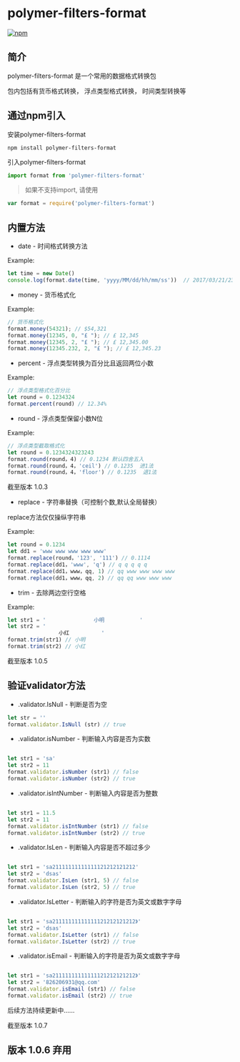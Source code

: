 # polymer-filters-format
[![npm](https://img.shields.io/npm/v/polymer-filters-format.svg?style=flat-square)](https://www.npmjs.com/package/polymer-filters-format)

## 简介

polymer-filters-format 是一个常用的数据格式转换包

包内包括有货币格式转换， 浮点类型格式转换， 时间类型转换等

## 通过npm引入

安装polymer-filters-format

```shell
npm install polymer-filters-format
```
引入polymer-filters-format

```javascript
import format from 'polymer-filters-format'
```

>如果不支持import, 请使用

```javascript
var format = require('polymer-filters-format')
```

## 内置方法

- date - 时间格式转换方法

Example:

```javascript
let time = new Date()
console.log(format.date(time, 'yyyy/MM/dd/hh/mm/ss'))  // 2017/03/21/23/34/32

```

- money - 货币格式化

Example:

```javascript
// 货币格式化
format.money(54321); // $54,321
format.money(12345, 0, "£ "); // £ 12,345
format.money(12345, 2, "£ "); // £ 12,345.00
format.money(12345.232, 2, "£ "); // £ 12,345.23

```

- percent - 浮点类型转换为百分比且返回两位小数

Example:

```javascript
// 浮点类型格式化百分比
let round = 0.1234324
format.percent(round) // 12.34%
```

- round - 浮点类型保留小数N位

Example:

```javascript
// 浮点类型截取格式化
let round = 0.1234324323243
format.round(round，4) // 0.1234 默认四舍五入
format.round(round，4，'ceil') // 0.1235  进1法
format.round(round，4，'floor') // 0.1235  退1法
```
截至版本 1.0.3

- replace - 字符串替换（可控制个数,默认全局替换）

replace方法仅仅操纵字符串

Example:

```javascript
let round = 0.1234
let dd1 = 'www www www www www'
format.replace(round，'123', '111') // 0.1114
format.replace(dd1，'www', 'q') // q q q q q
format.replace(dd1，www，qq, 1) // qq www www www www
format.replace(dd1，www，qq, 2) // qq qq www www www
```


- trim - 去除两边空行空格

Example:

```javascript
let str1 = '               小明           '
let str2 = '
                小红          '
format.trim(str1) // 小明
format.trim(str2) // 小红

```
截至版本 1.0.5

## 验证validator方法

- .validator.IsNull - 判断是否为空

```javascript
let str = ''
format.validator.IsNull (str) // true

```


- .validator.isNumber - 判断输入内容是否为实数

```javascript

let str1 = 'sa'
let str2 = 11
format.validator.isNumber (str1) // false
format.validator.isNumber (str2) // true

```

- .validator.isIntNumber - 判断输入内容是否为整数

```javascript

let str1 = 11.5
let str2 = 11
format.validator.isIntNumber (str1) // false
format.validator.isIntNumber (str2) // true

```

- .validator.IsLen - 判断输入内容是否不超过多少

```javascript

let str1 = 'sa21111111111111121212121212'
let str2 = 'dsas'
format.validator.IsLen (str1, 5) // false
format.validator.IsLen (str2, 5) // true

```

- .validator.IsLetter - 判断输入的字符是否为英文或数字字母

```javascript

let str1 = 'sa21111111111111121212121212》'
let str2 = 'dsas'
format.validator.IsLetter (str1) // false
format.validator.IsLetter (str2) // true

```

- .validator.isEmail - 判断输入的字符是否为英文或数字字母

```javascript

let str1 = 'sa21111111111111121212121212》'
let str2 = '826206931@qq.com'
format.validator.isEmail (str1) // false
format.validator.isEmail (str2) // true

```
后续方法持续更新中......

截至版本 1.0.7

## 版本 1.0.6 弃用
